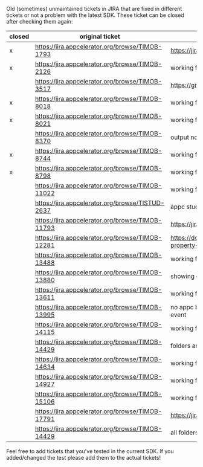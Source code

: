 Old (sometimes) unmaintained tickets in JIRA that are fixed in different tickets or not a problem with the latest SDK.
These ticket can be closed after checking them again:

| closed | original ticket | solution |
|--------|-----------------|----------|
|x| https://jira.appcelerator.org/browse/TIMOB-1793 |https://jira.appcelerator.org/browse/TIMOB-26793|
|x| https://jira.appcelerator.org/browse/TIMOB-2126| working fine in 8.2.0.GA |
| | https://jira.appcelerator.org/browse/TIMOB-3517|  https://github.com/appcelerator-modules/ti.map/pull/271|
|x| https://jira.appcelerator.org/browse/TIMOB-8018| working fine in 8.2.0.GA|
|x| https://jira.appcelerator.org/browse/TIMOB-8021| working fine in 8.2.0.GA|
| | https://jira.appcelerator.org/browse/TIMOB-8370| output not null -> 8.2.0.GA|
|x| https://jira.appcelerator.org/browse/TIMOB-8744| working fine in 8.2.0.GA|
|x| https://jira.appcelerator.org/browse/TIMOB-8798| working fine in 8.2.0.GA|
| | https://jira.appcelerator.org/browse/TIMOB-11022 |working fine in 8.2.0.GA|
| | https://jira.appcelerator.org/browse/TISTUD-2637| appc studio works fine on modern Linux e.g. Fedora|
| | https://jira.appcelerator.org/browse/TIMOB-11793 | https://jira.appcelerator.org/browse/TIMOB-24236|
| | https://jira.appcelerator.org/browse/TIMOB-12281 | https://docs.appcelerator.com/platform/latest/#!/api/Titanium.UI.WebView-property-enableZoomControls|
| | https://jira.appcelerator.org/browse/TIMOB-13488| working fine in 8.2.0.GA|
| | https://jira.appcelerator.org/browse/TIMOB-13880| showing default Android dot|
| | https://jira.appcelerator.org/browse/TIMOB-13611 | working fine in 8.2.0.GA latest Ti.Map|
| | https://jira.appcelerator.org/browse/TIMOB-13995 | no appc bug (Android behavior); workaround: view with image and onclick event |
| | https://jira.appcelerator.org/browse/TIMOB-14115 | working fine in 8.2.0.GA latest Ti.Map|
| | https://jira.appcelerator.org/browse/TIMOB-14429 | folders are created (8.2.0.GA)|
| | https://jira.appcelerator.org/browse/TIMOB-14634 | working fine in 8.2.0.GA|
| | https://jira.appcelerator.org/browse/TIMOB-14927 | working fine in 8.2.0.GA HTC A9 (Android 7)|
| | https://jira.appcelerator.org/browse/TIMOB-15106 | working fine in 8.2.0.GA HTC A9 (Android 7)|
| | https://jira.appcelerator.org/browse/TIMOB-17791 | https://jira.appcelerator.org/browse/TIMOB-25634|
| | https://jira.appcelerator.org/browse/TIMOB-14429 | all folders up to xxxhdi are create (8.3.1.GA)|

Feel free to add tickets that you've tested in the current SDK. If you added/changed the test please add them to the actual tickets!
